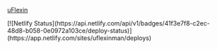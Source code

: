 <a href="https://uflexinman.netlify.app/#qualidade">uFlexin</a>

<p>
[![Netlify Status](https://api.netlify.com/api/v1/badges/41f3e7f8-c2ec-48d8-b058-0e0972a103ce/deploy-status)](https://app.netlify.com/sites/uflexinman/deploys)
</p>
